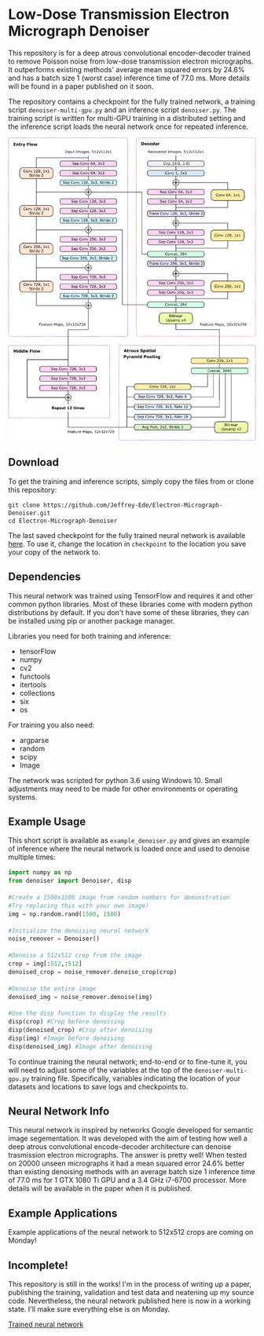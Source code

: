 # Low-Dose Transmission Electron Micrograph Denoiser

This repository is for a deep atrous convolutional encoder-decoder trained to remove Poisson noise from low-dose transmission electron micrographs. It outperforms existing methods' average mean squared errors by 24.6% and has a batch size 1 (worst case) inference time of 77.0 ms. More details will be found in a paper published on it soon.

The repository contains a checkpoint for the fully trained network, a training script `denoiser-multi-gpu.py` and an inference script `denoiser.py`. The training script is written for multi-GPU training in a distributed setting and the inference script loads the neural network once for repeated inference.

<p align="center">
  <img src="noise-removal-nn.png">
</p>

## Download

To get the training and inference scripts, simply copy the files from or clone this repository:

```
git clone https://github.com/Jeffrey-Ede/Electron-Micrograph-Denoiser.git
cd Electron-Micrograph-Denoiser
```

The last saved checkpoint for the fully trained neural network is available [here](https://drive.google.com/open?id=1ehfRekaNUc1NJzjXeyhF3Tv9kOVWt8wN). To use it, change the location in `checkpoint` to the location you save your copy of the network to.

## Dependencies

This neural network was trained using TensorFlow and requires it and other common python libraries. Most of these libraries come with modern python distributions by default. If you don't have some of these libraries, they can be installed using pip or another package manager. 

Libraries you need for both training and inference:

* tensorFlow
* numpy
* cv2
* functools
* itertools
* collections
* six
* os

For training you also need:

* argparse
* random
* scipy
* Image

The network was scripted for python 3.6 using Windows 10. Small adjustments may need to be made for other environments or operating systems.

## Example Usage

This short script is available as `example_denoiser.py` and gives an example of inference where the neural network is loaded once and used to denoise multiple times:

```python
import numpy as np
from denoiser import Denoiser, disp

#Create a 1500x1500 image from random numbers for demonstration
#Try replacing this with your own image!
img = np.random.rand(1500, 1500)

#Initialize the denoising neural network
noise_remover = Denoiser()

#Denoise a 512x512 crop from the image
crop = img[:512,:512]
denoised_crop = noise_remover.denoise_crop(crop)

#Denoise the entire image
denoised_img = noise_remover.denoise(img)

#Use the disp function to display the results
disp(crop) #Crop before denoising
disp(denoised_crop) #Crop after denoising
disp(img) #Image before denoising
disp(denoised_img) #Image after denoising
```

To continue training the neural network; end-to-end or to fine-tune it, you will need to adjust some of the variables at the top of the `denoiser-multi-gpu.py` training file. Specifically, variables indicating the location of your datasets and locations to save logs and checkpoints to.

## Neural Network Info

This neural network is inspired by networks Google developed for semantic image segementation. It was developed with the aim of testing how well a deep atrous convolutional encode-decoder architecture can denoise trasmission electron micrographs. The answer is pretty well! When tested on 20000 unseen micrographs it had a mean squared error 24.6% better than existing denoising methods with an average batch size 1 inference time of 77.0 ms for 1 GTX 1080 Ti GPU and a 3.4 GHz i7-6700 processor. More details will be available in the paper when it is published.

## Example Applications

Example applications of the neural network to 512x512 crops are coming on Monday!

## Incomplete! 

This repository is still in the works! I'm in the process of writing up a paper, publishing the training, validation and test data and neatening up my source code. Nevertheless, the neural network published here is now in a working state. I'll make sure everything else is on Monday.

[Trained neural network](<add link>)

